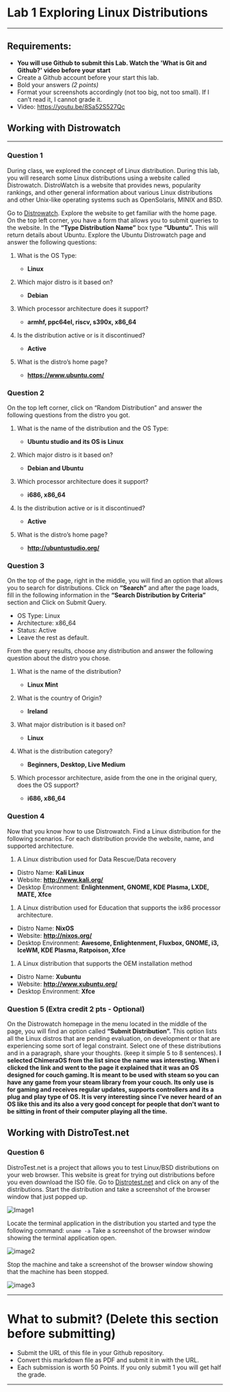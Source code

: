 # Lab 1 Exploring Linux Distributions
---
## Requirements:
* **You will use Github to submit this Lab. Watch the 'What is Git and Github?' video before your start**
* Create a Github account before your start this lab.
* Bold your answers *(2 points)*
* Format your screenshots accordingly (not too big, not too small). If I can’t read it, I cannot grade it.
* Video: https://youtu.be/8Sa52S527Qc


## Working with Distrowatch
---
### Question 1
During class, we explored the concept of Linux distribution. During this lab, you will research some Linux distributions using a website called Distrowatch. DistroWatch is a website that provides news, popularity rankings, and other general information about various Linux distributions and other Unix-like operating systems such as OpenSolaris, MINIX and BSD. 

Go to [Distrowatch](https://distrowatch.com/). Explore the website to get familiar with the home page. On the top left corner, you have a form that allows you to submit queries to the website. In the **“Type Distribution Name”** box type **“Ubuntu”.**  This will return details about Ubuntu. Explore the Ubuntu Distrowatch page and answer the following questions:

1. What is the OS Type: 
   * **Linux**

2. Which major distro is it based on?  
   * **Debian**
   
3. Which processor architecture does it support?  
   * **armhf, ppc64el, riscv, s390x, x86_64**

4. Is the distribution active or is it discontinued?  
   * **Active**

5. What is the distro’s home page?  
   * **https://www.ubuntu.com/**

### Question 2
On the top left corner, click on “Random Distribution” and answer the following questions from the distro you got.
1. What is the name of the distribution and the OS Type: 
   * **Ubuntu studio and its OS is Linux**

2. Which major distro is it based on?  
   * **Debian and Ubuntu**
   
3. Which processor architecture does it support?  
   * **i686, x86_64**

4. Is the distribution active or is it discontinued?  
   * **Active**

5. What is the distro’s home page?  
   * **http://ubuntustudio.org/**

### Question 3
On the top of the page, right in the middle, you will find an option that allows you to search for distributions. 
Click on **“Search”** and after the page loads, fill in the following information in the **“Search Distribution by Criteria”** section and Click on Submit Query.
* OS Type: Linux
* Architecture: x86_64
* Status: Active
* Leave the rest as default.

From the query results, choose any distribution and answer the following question about the distro you chose.

1. What is the name of the distribution? 
   * **Linux Mint**
  
2. What is the country of Origin?
   * **Ireland**
  
3. What major distribution is it based on?
   * **Linux**

4. What is the distribution category?
   * **Beginners, Desktop, Live Medium**
  
5. Which processor architecture, aside from the one in the original query, does the OS support?
   * **i686, x86_64**

### Question 4
Now that you know how to use Distrowatch. Find a Linux distribution for the following scenarios. For each distribution provide the website, name, and supported architecture.

1. A Linux distribution used for Data Rescue/Data recovery
* Distro Name: **Kali Linux**
* Website: **http://www.kali.org/**
* Desktop Environment: **Enlightenment, GNOME, KDE Plasma, LXDE, MATE, Xfce**

1. A Linux distribution used for Education that supports the ix86 processor architecture.
* Distro Name: **NixOS**
* Website: **http://nixos.org/**
* Desktop Environment: **Awesome, Enlightenment, Fluxbox, GNOME, i3, IceWM, KDE Plasma, Ratpoison, Xfce**

1. A Linux distribution that supports the OEM installation method
* Distro Name: **Xubuntu**
* Website: **http://www.xubuntu.org/**
* Desktop Environment: **Xfce**

### Question 5 (Extra credit 2 pts - Optional)
On the Distrowatch homepage in the menu located in the middle of the page, you will find an option called **“Submit Distribution”.** This option lists all the Linux distros that are pending evaluation, on development or that are experiencing some sort of legal constraint.  Select one of these distributions and in a paragraph, share your thoughts. (keep it simple 5 to 8 sentences).
**I selected ChimeraOS from the list since the name was interesting. When i clicked the link and went to the page it explained that it was an OS designed for couch gaming. It is meant to be used with steam so you can have any game from your steam library from your couch. Its only use is for gaming and receives regular updates, supports controllers and its a plug and play type of OS. It is very interesting since I've never heard of an OS like this and its also a very good concept for people that don't want to be sitting in front of their computer playing all the time.**


## Working with DistroTest.net
### Question 6
DistroTest.net is a project that allows you to test Linux/BSD distributions on your web browser. This website is great for trying out distributions before you even download the ISO file. Go to [Distrotest.net](https://distrotest.net/) and click on any of the distributions. Start the distribution and take a screenshot of the browser window that just popped up.

![Image1](img1.png) 

Locate the terminal application in the distribution you started and type the following command: `uname -a` Take a screenshot of the browser window showing the terminal application open.

![image2](img2.png)

Stop the machine and take a screenshot of the browser window showing that the machine has been stopped.

![image3](img3.png)


---
# What to submit? (Delete this section before submitting)
* Submit the URL of this file in your Github repository. 
* Convert this markdown file as PDF and submit it in with the URL.
* Each submission is worth 50 Points. If you only submit 1 you will get half the grade.
---